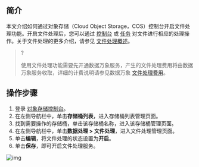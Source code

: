 ## 简介

本文介绍如何通过对象存储（Cloud Object Storage，COS）控制台开启文件处理功能。开启文件处理后，您可以通过 [控制台]() 或 [任务]() 对文件进行相应的处理操作。关于文件处理的更多介绍，请参见 [文件处理概述]()。

>? 
>
>使用文件处理功能需要先开通数据万象服务，产生的文件处理费用将由数据万象服务收取，详细的计费说明请参见数据万象 [文件处理费用]()。

## 操作步骤

1. 登录 [对象存储控制台](https://console.cloud.tencent.com/cos5/bucket)。
2. 在左侧导航栏中，单击**存储桶列表**，进入存储桶列表管理页面。
3. 找到需要操作的存储桶，单击该存储桶名称，进入该存储桶管理页面。
4. 在左侧导航栏中，单击**数据处理 > 文件处理**，进入文件处理管理页面。
5. 单击**编辑**，将文件处理的状态设置为**开启**。
6. 单击**保存**，即可开启文件处理服务。

![img](https://qcloudimg.tencent-cloud.cn/raw/340720a8f8f35c9fa3e970b8ab1c0875.png)

